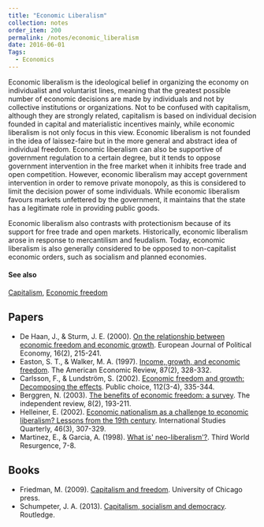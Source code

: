 ```yaml
---
title: "Economic Liberalism"
collection: notes
order_item: 200
permalink: /notes/economic_liberalism
date: 2016-06-01
Tags:
  - Economics
---
```


Economic liberalism is the ideological belief in organizing the economy on individualist and voluntarist lines, meaning that the greatest possible number of economic decisions are made by individuals and not by collective institutions or organizations. Not to be confused with capitalism, although they are strongly related, capitalism is based on individual decision founded in capital and materialistic incentives mainly, while economic liberalism is not only focus in this view. Economic liberalism is not founded in the idea of laissez-faire but in the more general and abstract idea of individual freedom. Economic liberalism can also be supportive of government regulation to a certain degree, but it tends to oppose government intervention in the free market when it inhibits free trade and open competition. However, economic liberalism may accept government intervention in order to remove private monopoly, as this is considered to limit the decision power of some individuals. While economic liberalism favours markets unfettered by the government, it maintains that the state has a legitimate role in providing public goods.

Economic liberalism also contrasts with protectionism because of its support for free trade and open markets. Historically, economic liberalism arose in response to mercantilism and feudalism. Today, economic liberalism is also generally considered to be opposed to non-capitalist economic orders, such as socialism and planned economies.


#### See also
[Capitalism](/notes/capitalism), [Economic freedom](/notes/economic_freedom)




## Papers
* De Haan, J., & Sturm, J. E. (2000). [On the relationship between economic freedom and economic growth](http://down.cenet.org.cn/upfile/34/20051124194831130.pdf). European Journal of Political Economy, 16(2), 215-241.
* Easton, S. T., & Walker, M. A. (1997). [Income, growth, and economic freedom](http://www.jstor.org/stable/2950940). The American Economic Review, 87(2), 328-332.
* Carlsson, F., & Lundström, S. (2002). [Economic freedom and growth: Decomposing the effects](https://gupea.ub.gu.se/bitstream/2077/2889/1/gunwpe0033.pdf). Public choice, 112(3-4), 335-344.
* Berggren, N. (2003). [The benefits of economic freedom: a survey](http://www.independent.org/pdf/tir/tir_08_2_2_berggren.pdf). The independent review, 8(2), 193-211.
* Helleiner, E. (2002). [Economic nationalism as a challenge to economic liberalism? Lessons from the 19th century](http://homes.ieu.edu.tr/~ibagdadi/INT230/Eric%20Helleiner%20-%20Economic%20Nationalism%20as%20a%20Challenge%20to%20Economic%20Liberalism.pdf). International Studies Quarterly, 46(3), 307-329.
* Martinez, E., & Garcia, A. (1998). [What is' neo-liberalism'?](http://occupydaytona.org/images/pdf/what_is_neo-liberalism.pdf). Third World Resurgence, 7-8.


## Books
* Friedman, M. (2009). [Capitalism and freedom](https://www.goodreads.com/book/show/51877.Capitalism_and_Freedom). University of Chicago press.
* Schumpeter, J. A. (2013). [Capitalism, socialism and democracy](https://www.goodreads.com/book/show/134798.Capitalism_Socialism_and_Democracy). Routledge.


